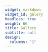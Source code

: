 ```yaml
---
widget: markdown
widget_id: galery
headless: true
weight: 66
title: Gallery
subtitle: null
design:
  columns: "1"
---
```

